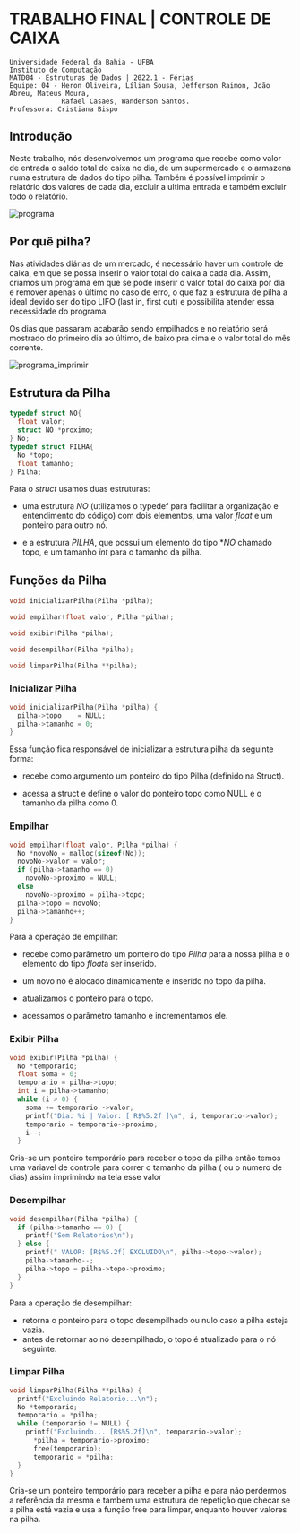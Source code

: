 # TRABALHO FINAL | CONTROLE DE CAIXA

```
Universidade Federal da Bahia - UFBA
Instituto de Computação
MATD04 - Estruturas de Dados | 2022.1 - Férias
Equipe: 04 - Heron Oliveira, Lílian Sousa, Jefferson Raimon, João Abreu, Mateus Moura,
             Rafael Casaes, Wanderson Santos.
Professora: Cristiana Bispo
```

## Introdução

Neste trabalho, nós desenvolvemos um programa que recebe como valor de entrada o  saldo total do caixa no dia, de um supermercado e o armazena numa estrutura de dados do tipo pilha. Também é possível imprimir o relatório dos valores de cada dia, excluir a ultima entrada e também excluir todo o relatório.

![programa](https://user-images.githubusercontent.com/80064475/154977517-f8a852d9-9433-4cd0-8688-c5d205201373.png)

## Por quê pilha?

Nas atividades diárias de um mercado, é necessário haver um controle de caixa, em que se possa inserir o valor total do caixa a cada dia. Assim, criamos um programa em que se pode inserir o valor total do caixa por dia e remover apenas o último no caso de erro, o que faz a estrutura de pilha a ideal devido ser do tipo LIFO (last in, first out) e possibilita atender essa necessidade do programa.

Os dias que passaram acabarão sendo empilhados e no relatório será mostrado do primeiro dia ao último, de baixo pra cima e o valor total do mês corrente.

![programa_imprimir](https://user-images.githubusercontent.com/80064475/154999513-3ff37024-1f88-4376-88f7-821526f34433.png)

## Estrutura da Pilha

```c
typedef struct NO{
  float valor;
  struct NO *proximo;
} No;
typedef struct PILHA{
  No *topo;
  float tamanho;
} Pilha;
```

Para o *struct* usamos duas estruturas:

- uma estrutura *NO* (utilizamos o typedef para facilitar a organização e entendimento do código) com dois elementos, uma valor *float* e um ponteiro para outro nó.

- e a estrutura *PILHA*, que possui um elemento do tipo **NO* chamado topo, e um tamanho *int* para o tamanho da pilha.

## Funções da Pilha

```c
void inicializarPilha(Pilha *pilha);
```

```c
void empilhar(float valor, Pilha *pilha);
```

```c
void exibir(Pilha *pilha);
```

```c
void desempilhar(Pilha *pilha);
```

```c
void limparPilha(Pilha **pilha);
```

### Inicializar Pilha

```c
void inicializarPilha(Pilha *pilha) {
  pilha->topo    = NULL;
  pilha->tamanho = 0;
}
```

Essa função fica responsável de inicializar a estrutura pilha da seguinte forma:

- recebe como argumento um ponteiro do tipo Pilha (definido na Struct). 

- acessa a struct e define o valor do ponteiro topo como NULL e o tamanho da pilha como 0.

### Empilhar

```c
void empilhar(float valor, Pilha *pilha) {
  No *novoNo = malloc(sizeof(No));
  novoNo->valor = valor;
  if (pilha->tamanho == 0)
    novoNo->proximo = NULL;
  else
    novoNo->proximo = pilha->topo;
  pilha->topo = novoNo;
  pilha->tamanho++;
}
```

Para a operação de empilhar:

- recebe como parâmetro um ponteiro do tipo *Pilha* para a nossa pilha e o elemento do tipo *float*a ser inserido.

- um novo nó é alocado dinamicamente e inserido no topo da pilha.

- atualizamos o ponteiro para o topo.

- acessamos o parâmetro tamanho e incrementamos ele.

### Exibir Pilha

```c
void exibir(Pilha *pilha) {
  No *temporario;
  float soma = 0;
  temporario = pilha->topo;
  int i = pilha->tamanho;
  while (i > 0) {
    soma += temporario ->valor;
    printf("Dia: %i | Valor: [ R$%5.2f ]\n", i, temporario->valor);
    temporario = temporario->proximo;
    i--;
  }
```
Cria-se um ponteiro temporário para receber o topo da pilha então temos uma variavel de controle para correr o tamanho da pilha ( ou o numero de dias) assim imprimindo na tela esse valor 
### Desempilhar
```c
void desempilhar(Pilha *pilha) {
  if (pilha->tamanho == 0) {
    printf("Sem Relatorios\n");
  } else {
    printf(" VALOR: [R$%5.2f] EXCLUIDO\n", pilha->topo->valor);
    pilha->tamanho--;
    pilha->topo = pilha->topo->proximo;
  }
}
```
Para a operação de desempilhar:
- retorna o ponteiro para o topo desempilhado ou nulo caso a pilha esteja vazia.
- antes de retornar ao nó desempilhado, o topo é atualizado para o nó seguinte.
### Limpar Pilha
```c
void limparPilha(Pilha **pilha) {
  printf("Excluindo Relatorio...\n");
  No *temporario;
  temporario = *pilha;
  while (temporario != NULL) {
    printf("Excluindo... [R$%5.2f]\n", temporario->valor);
      *pilha = temporario->proximo;
      free(temporario);
      temporario = *pilha;
  }
}
```
Cria-se um ponteiro temporário para receber a pilha e para não perdermos a referência da mesma e 
também uma estrutura de repetição que checar se a pilha está vazia e usa a função free para limpar, 
enquanto houver valores na pilha.
